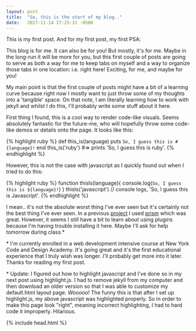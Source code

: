 ```yaml
---
layout: post
title:  "So, this is the start of my blog.."
date:   2017-11-14 17:25:31 -0500
---
```


This is my first post. And for my first post, my first PSA:

This blog is for me. It can also be for you! But mostly, it's for me. Maybe in the long-run it will be more for you, but this first couple of posts are going to serve as both a way for me to keep tabs on myself and a way to organize those tabs in one location: i.e. right here! Exciting, for me, and maybe for you!

My main point is that the first couple of posts might have a bit of a learning curve because right now I mostly want to just throw some of my thoughts into a 'tangible' space. On that note, I am literally learning how to work with jekyll and whilst I do this, I'll probably write some stuff about it here.

First thing I found, this is a cool way to render code-like visuals. Seems absolutely fantastic for the future-me, who will hopefully throw some code-like demos or details onto the page. It looks like this:

{% highlight ruby %}
def this_is(language)
  puts `So, I guess this is #{language}!`
end
this_is('ruby')
#=> prints 'So, I guess this is ruby'.
{% endhighlight %}

However, this is not the case with javascript as I quickly found out when I tried to do this:

{% highlight ruby %}
function thisIs(language){
  console.log(`So, I guess this is ${language}!`)
}
thisIs('javascript')
// console logs, 'So, I guess this is Javascript'.
{% endhighlight %}

I mean.. it's not the absolute worst thing I've ever seen but it's certainly not the best thing I've ever seen. In a previous [project](https://github.com/nwitte4/groupsinatrasite) I used [prism](http://prismjs.com/) which was great. However, it seems I still have a bit to learn about using plugins because I'm having trouble installing it here. Maybe I'll ask for help tomorrow during class.*


\* I'm currently enrolled in a web development intensive course at New York Code and Design Academy. It's going great and it's the first educational experience that I truly wish was longer. I'll probably get more into it later. Thanks for reading my first post.

\* Update: I figured out how to highlight javascript and I've done so in my next post using highlight.js. I had to remove jekyll from my computer and then download an older version so that I was able to customize my default.html layout page. *Wooooo*! The funny this is that after I set up highlight.js, my above javascript was highlighted properly. So in order to make this page look "right", meaning incorrect highlighting, I had to hard code it improperly. Hilarious.


{% include head.html %}
